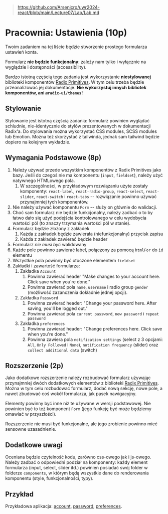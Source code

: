 > https://github.com/Arsenicro/uwr2024-react/blob/main/Lecture07/Lab/Lab.md

# Pracownia: Ustawienia (10p)

Twoim zadaniem na tej liście będzie stworzenie prostego formularza ustawień konta.

Formularz **nie będzie funkcjonalny**: zależy nam tylko i wyłącznie na wyglądzie i dostępności (accessibility).

Bardzo istotną częścią tego zadania jest wykorzystanie **niestylowanej** biblioteki komponentów [Radix Primitives](https://www.radix-ui.com/primitives). W tym celu trzeba będzie przeanalizować jej dokumentacje. **Nie wykorzystuj innych bibliotek komponentów, ani `@radix-ui/themes`!**

## Stylowanie

Stylowanie jest istotną częścią zadania: formularz powinien wyglądać schludnie, nie-identycznie do stylów prezentowanych w dokumentacji Radix'a. Do stylowania można wykorzystać CSS modules, SCSS modules lub Emotion. Można też skorzystać z tailwinda, jednak sam tailwind będzie dopiero na kolejnym wykładzie.

## Wymagania Podstawowe (8p)

1. Należy używać przede wszystkim komponentów z Radix Primitives jako bazy. Jeśli do czegoś nie ma komponentu (`input`, `fieldset`), należy użyć natywnego HTMLowego pola.
   1. W szczególności, w przykładowym rozwiązaniu użyte zostały komponenty: `react-label`, `react-radio-group`, `react-select`, `react-slider`, `react-switch` i `react-tabs` -- rozwiązanie powinno używać przynajmniej tych komponentów.
2. Nie należy używać komponentu `Form` -- służy on głównie do walidacji.
3. Choć sam formularz nie będzie funkcjonalny, należy zadbać o to by łatwo dało się użyć podejścia kontrolowanego w celu wydobycia wartości pól (to znaczy trzymania wartości pól w stanie).
4. Formularz będzie złożony z zakładek
   1. Każda z zakładek będzie zawierała (niefunkcjonalny) przycisk zapisu
   2. Każda z zakładek zawierać będzie header
5. Formularz _nie musi być_ walidowany
6. Każde pole powinno zawierać label, połączony za pomocą `htmlFor` do `id` elementu
7. Wszystkie pola powinny być otoczone elementem `fieldset`
8. Zakładki i zawartość formularza:
   1. Zakładka `Account`
      1. Powinna zawierać header "Make changes to your account here. Click save when you're done."
      2. Powinna zawierać pola `name`, `username` i radio group `gender` (możliwość zazanczenia dokładnie jednej opcji).
   2. Zakładka `Password`
      1. Powinna zawierać header: "Change your password here. After saving, you'll be logged out."
      2. Powinna zawierać pola `current password`, `new password` i `repeat password`
   3. Zakładka `preferences`
      1. Powinna zawierać header: "Change preferences here. Click save when you're done."
      2. Powinna zawiera pola `notification settings` (select z 3 opcjami: `All`, `Only Followed` i `None`), `notification frequency` (slider) oraz `collect additional data` (switch)

## Rozszerzenie (2p)

Jako dodatkowe rozszerzenie należy rozbudować formularz używając przynajmniej dwóch dodatkowych elementów z biblioteki [Radix Primitives](https://www.radix-ui.com/primitives).
Można w tym celu rozbudować formularz, dodać nową sekcję, nowe pole, a nawet zbudować coś wokół formularza, jak pasek nawigacyjny.

Elementy powinny być inne niż te używane w wersji podstawowej. Nie powinien być to też komponent `Form` (jego funkcję być może będziemy omawiać w przyszłości).

Rozszerzenie nie musi być funkcjonalne, ale jego zrobienie powinno mieć sensowne uzasadnienie.

## Dodatkowe uwagi

Oceniana będzie czytelność kodu, zarówno css-owego jak i js-owego. Należy zadbać o odpowiedni podział na komponenty: każdy element formularza (input, select, slider itd.) powinien posiadać swój folder w folderze `components`, w którym będą wszystkie dane do renderowania komponentu (style, funkcjonalności, typy).

## Przykład

Przykładowa aplikacja: [account](images/account.png), [password](images/password.png), [preferences](images/preferences.png).